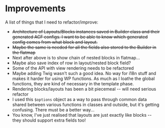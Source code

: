 # Improvements

A list of things that I need to refactor/improve:

  - ~~Architecture of Layouts/Blocks instances saved in Builder class and their generated ACF configs. I want to be able
    to know which generated config comes from what block and layout.~~
  - ~~Maybe the same is needed for all the fields also stored to the Builder in the flatmap~~
  - Next after above is to show chain of nested blocks in flatmap...
  - Maybe also save index of row in layout/nested block field?
  - Some of the API with view rendering needs to be refactored
  - Maybe adding Twig wasn't such a good idea. No way for i18n stuff and makes it harder for using WP functions. As much
    as I loathe the global functions, they are kind of necessary in the template phase.
  - Rendering blocks/layouts has been a bit piecemeal -- will need serious refactor
  - I used this `$options` object as a way to pass through common data shared between various functions in classes and
    outside, but it's getting confusing. There must be a better way...
  - You know, I've just realised that layouts are just exactly like blocks -- they should support extra fields too!
